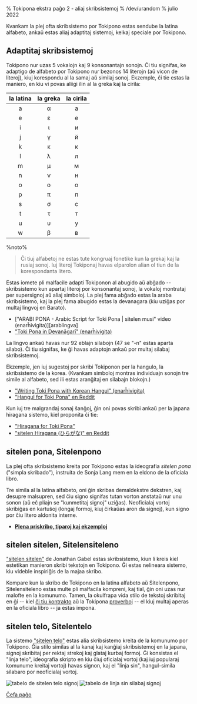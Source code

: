 % Tokipona ekstra paĝo 2 - aliaj skribsistemoj
% /dev/urandom
% julio 2022

Kvankam la plej ofta skribsistemo por Tokipono estas sendube la latina alfabeto,
ankaŭ estas aliaj adaptitaj sistemoj, kelkaj speciale por Tokipono.

## Adaptitaj skribsistemoj

Tokipono nur uzas 5 vokalojn kaj 9 konsonantajn sonojn. Ĉi tiu signifas, ke adaptigo
de alfabeto por Tokipono nur bezonos 14 literojn (aŭ vicon de literoj), kiuj 
korespondu al la samaj aŭ similaj sonoj. Ekzemple, ĉi tie estas la maniero,
en kiu vi povas aliigi ilin al la greka kaj la cirila:

| la latina | la greka | la cirila |
|:-----:|:-----:|:--------:|
| a | α | а |
| e | ε | е |
| i | ι | и |
| j | γ | й |
| k | κ | к |
| l | λ | л |
| m | μ | м |
| n | ν | н |
| o | ο | о |
| p | π | п |
| s | σ | с |
| t | τ | т |
| u | υ | у |
| w | β | в |

%noto%
> Ĉi tiuj alfabetoj ne estas tute kongruaj fonetike kun la grekaj kaj la rusiaj
> sonoj. Iuj literoj Tokiponaj havas elparolon alian ol tiun de la korespondanta litero.

Estas iomete pli malfacile adapti Tokiponon al abugido aŭ abĝado -- skribsistemo kun 
apartaj literoj por konsonantaj sonoj, la vokaloj montrataj per supersignoj aŭ aliaj simboloj. 
La plej fama abĝado estas la araba skribsistemo, kaj la plej fama abugido estas la devanagara 
(kiu uziĝas por multaj lingvoj en Barato).

* ["ARABI PONA - Arabic Script for Toki Pona | sitelen musi" video (enarĥivigita)][arablingva]
* ["Toki Pona in Devanāgarī" (enarĥivigita)][devanagari]

[arabic]:https://web.archive.org/web/20200618130953/https://www.youtube.com/watch?v=Mh9Wypm6pXs
[devanagari]:https://web.archive.org/web/20060727115116/http://www.deadlybrain.org/projects/Tokipona/deva_guja.php

La lingvo ankaŭ havas nur 92 eblajn silabojn (47 se "-n" estas aparta silabo). 
Ĉi tiu signifas, ke ĝi havas adaptojn ankaŭ por multaj silabaj skribsistemoj.

Ekzemple, jen iuj sugestoj por skribi Tokiponon per la hangulo, la skribsistemo de la korea. 
(Kvankam simboloj montras individuajn sonojn tre simile al alfabeto, sed ili estas aranĝitaj en silabajn blokojn.)

* ["Writing Toki Pona with Korean Hangul" (enarĥivigita)][hangularch]
* ["Hangul for Toki Pona" en Reddit][hangulred]

[hangularch]:https://web.archive.org/web/20070313181500/http://www.Tokipona.bravehost.com/korean.html
[hangulred]:https://www.reddit.com/r/Tokipona/comments/8mx951/hangul_for_toki_pona/

Kun iuj tre malgrandaj sonaj ŝanĝoj, ĝin oni povas skribi ankaŭ per la japana hiragana sistemo, 
kiel proponita ĉi tie:

* ["Hiragana for Toki Pona"][hiragana1]
* ["sitelen Hiragana (ひらがな)" en Reddit][hiragana_red]

[hiragana1]:https://www.deviantart.com/derroflcopter/journal/Hiragana-for-Toki-Pona-339541633
[hiragana_red]:https://www.reddit.com/r/Tokipona/comments/e7g91u/sitelen_hiragana_%E3%81%B2%E3%82%89%E3%81%8C%E3%81%AA/

## sitelen pona, Sitelenpono

La plej ofta skribsistemo kreita por Tokipono estas la ideografia *sitelen
pona* ("simpla skribado"), instruita de Sonja Lang mem en la eldono de la
oficiala libro.

Tre simila al la latina alfabeto, oni ĝin skribas demaldekstre dekstren, kaj desupre malsupren,
sed ĉiu signo signifas tutan vorton anstataŭ nur unu sonon (aŭ eĉ pliajn
se "kunmetitaj signoj" uziĝas). Neoficialaj vortoj skribiĝas en
kartuŝoj (longaj formoj, kiuj ĉirkaŭas aron da signoj), kun signo
por ĉiu litero aldonita interne.

* **[Plena priskribo, tiparoj kaj ekzemploj](sitelen_pona)**

## sitelen sitelen, Sitelensiteleno

["sitelen sitelen"](https://jonathangabel.com/toki-pona/) de Jonathan Gabel 
estas skribsistemo, kiun li kreis kiel estetikan manieron skribi tekstojn en
Tokipono. Ĝi estas nelineara sistemo, kiu videble inspiriĝis de la majaa skribo.

Kompare kun la skribo de Tokipono en la latina alfabeto aŭ Sitelenpono, Sitelensiteleno
estas multe pli malfacila kompreni, kaj tial, ĝin oni uzas nur malofte en la komunumo. 
Tamen, la okulfrapa vida stilo de tekstoj skribitaj en ĝi --
kiel [ĉi tiu
kontrakto](https://www.jonathangabel.com/archive/2012/artworks_lipu-lawa-pi-esun-kama.html)
aŭ la Tokipona
[proverboj](https://jonathangabel.com/toki-pona/dictionaries/gallery/) -- el kiuj multaj 
aperas en la oficiala libro -- ja estas impona.

## sitelen telo, Sitelentelo

La sistemo ["sitelen
telo"](https://twitter.com/aarontoponce/status/1316350094598459392?lang=en)
 estas alia skribsistemo kreita de la komunumo por Tokipono. Ĝia stilo similas
al la kanaj kaj kanĝiaj skribsistemoj en la japana, signoj skribitaj
per rektaj strekoj kaj glataj kurbaj formoj. Ĝi konsistas el "linja
telo", ideografia skripto en kiu ĉiuj oficialaj vortoj (kaj iuj popularaj
komunume kreitaj vortoj) havas signon, kaj el "linja sin", hangul-simila
silabaro por neoficialaj vortoj.

![tabelo de sitelen telo signoj](/sitelen_telo.gif)
![tabelo de linja sin silabaj signoj](/sitelen_telo_2.gif)

[Ĉefa paĝo](eo)

